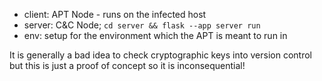 - client: APT Node - runs on the infected host
- server: C&C Node; `cd server && flask --app server run`
- env: setup for the environment which the APT is meant to run in

It is generally a bad idea to check cryptographic keys into version control but this is just a proof of concept so it is inconsequential!
